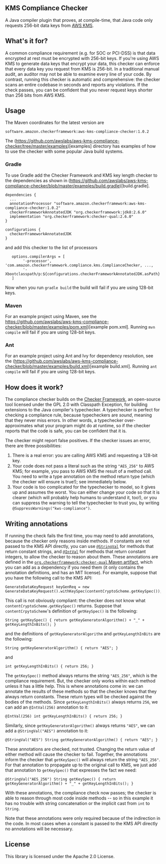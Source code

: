 ## KMS Compliance Checker

A Java compiler plugin that proves, at compile-time, that Java code only requests 256-bit data keys from [AWS KMS](https://aws.amazon.com/kms/).

## What's it for?

A common compliance requirement (e.g. for SOC or PCI-DSS) is that data encrypted at rest must be encrypted with 256-bit keys. If you're using AWS KMS to generate data keys that encrypt your data, this checker can enforce that every data key you request from KMS is 256-bit. In a traditional manual audit, an auditor may not be able to examine every line of your code. By contrast, running this checker is automatic and comprehensive: the checker scans an entire codebase in seconds and reports any violations. If the check passes, you can be confident that you never request keys shorter than 256 bits from AWS KMS.

## Usage

The Maven coordinates for the latest version are

```software.amazon.checkerframework:aws-kms-compliance-checker:1.0.2```

The (https://github.com/awslabs/aws-kms-compliance-checker/tree/master/examples)[examples] directory
has examples of how to use the checker with some popular Java build systems.

### Gradle

To use Gradle add the Checker Framework and KMS key length checker to the dependencies
as shown in (https://github.com/awslabs/aws-kms-compliance-checker/blob/master/examples/build.gradle)[build.gradle].

```
dependencies {
  ...
  annotationProcessor "software.amazon.checkerframework:aws-kms-compliance-checker:1.0.2"
  checkerFrameworkAnnotatedJDK "org.checkerframework:jdk8:2.6.0"
  implementation "org.checkerframework:checker-qual:2.6.0"
}

configurations {
  checkerFrameworkAnnotatedJDK
}
```

and add this checker to the list of processors

```
   options.compilerArgs = [
        '-processor', 'com.amazon.checkerframework.compliance.kms.ComplianceChecker, ...,
        '-Xbootclasspath/p:${configurations.checkerFrameworkAnnotatedJDK.asPath}'
   ]
```

Now when you run `gradle build` the build will fail if you are using 128-bit keys.

### Maven

For an example project using Maven, see the
https://github.com/awslabs/aws-kms-compliance-checker/blob/master/examples/pom.xml)[example pom.xml].
Running `mvn compile` will fail if you are using 128-bit keys.

### Ant

For an example project using Ant and Ivy for dependency resolution, see the
(https://github.com/awslabs/aws-kms-compliance-checker/blob/master/examples/build.xml)[example build.xml].
Running `ant compile` will fail if you are using 128-bit keys.

## How does it work?

The compliance checker builds on the [Checker Framework](https://checkerframework.org/), an open-source tool licensed under the GPL 2.0 with Classpath Exception, for building extensions to the Java compiler's typechecker. A typechecker is perfect for checking a compliance rule, because typecheckers are *sound*, meaning that they never miss errors. In other words, a typechecker over-approximates what your program might do at runtime, so if the checker reports that the code is safe, you can be confident that it is.

The checker might report false positives.
If the checker issues an error, there are three possibilities:

1. There is a real error: you are calling AWS KMS and requesting a 128-bit key.
2. Your code does not pass a literal such as the string `"AES_256"` to AWS KMS; for example, you pass to AWS KMS the result of a method call. You need to write a type annotation on the method return type (which the checker will ensure is true!); see immediately below.
3. Your code is too complicated for the typechecker to model, so it gives up and assumes the worst. You can either change your code so that it is clearer (which will probably help humans to understand it, too!), or you can suppress the warning to tell the typechecker to trust you, by writing `@SuppressWarnings("kws-compliance")`.

## Writing annotations

If running the check fails the first time, you may need to add annotations, because the checker only reasons inside methods. If constants are not passed to the KMS API directly, you can use [`@StringVal`](https://checkerframework.org/api/org/checkerframework/common/value/qual/StringVal.html) for methods that return constant strings, and [`@IntVal`](https://checkerframework.org/api/org/checkerframework/common/value/qual/IntVal.html) for methods that return constant integers, to allow the checker to reason about them. These annotations are defined in the [`org.checkerframework:checker-qual` Maven artifact](https://mvnrepository.com/artifact/org.checkerframework/checker-qual), which you can add as a dependency if you need them (it only contains the annotation definitions, and has an MIT license). For example, suppose that you have the following call to the KMS API:

```
GenerateDataKeyRequest keyGenReq = new GenerateDataKeyRequest().withKeySpec(contentCryptoScheme.getKeySpec());
```

This call is not obviously compliant: the checker does not know what `contentCryptoScheme.getKeySpec()` returns. Suppose that `contentCrpytoScheme`'s definition of `getKeySpec()` is the following:

```
String getKeySpec() { return getKeyGeneratorAlgorithm() + "_" + getKeyLengthInBits(); }
```

and the definitions of `getKeyGeneratorAlgorithm` and `getKeyLengthInBits` are the following:

```
String getKeyGeneratorAlgorithm() { return "AES"; }
```
and

```
int getKeyLengthInBits() { return 256; }
```

The `getKeySpec()` method always returns the string `"AES_256"`, which is the compliance requirement. But, the checker only works within each method unless it has a little help. This is where annotations come in: we can annotate the results of these methods so that the checker knows that they always return constants. These return types will be checked against the bodies of the methods. Since `getKeyLengthInBits()` always returns `256`, we can add an `@IntVal(256)` annotation to it:

```
@IntVal(256) int getKeyLengthInBits() { return 256; }
```

Similarly, since `getKeyGeneratorAlgorithm()` always returns `"AES"`, we can add a `@StringVal("AES")` annotation to it:

```
@StringVal("AES") String getKeyGeneratorAlgorithm() { return "AES"; }
```

These annotations are checked, not trusted. Changing the return value of either method will cause the checker to fail. Together, the annotations inform the checker that `getKeySpec()` will always return the string `"AES_256"`. For that annotation to propagate up to the original call to KMS, we just add that annotation to `getKeySpec()` that expresses the fact we need:

```
@StringVal("AES_256") String getKeySpec() { return getKeyGeneratorAlgorithm() + "_" + getKeyLengthInBits(); }
```

With these annotations, the compliance check now passes; the checker is able to reason through most code inside methods -- so in this example it has no trouble with string concatenation or the implicit cast from `int` to `String`.

Note that these annotations were only required because of the indirection in the code. In most cases when a constant is passed to the KMS API directly no annotations will be necessary.

## License

This library is licensed under the Apache 2.0 License.
